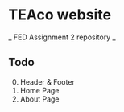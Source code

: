 # TEAco website
_ FED Assignment 2 repository _


## Todo
0. Header & Footer
1. Home Page
2. About Page
